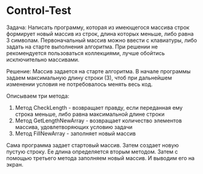 ﻿# Control-Test
Задача: Написать программу, которая из имеющегося массива строк формирует новый массив из строк, длина которых меньше, либо равна 3 символам. Первоначальный массив можно ввести с клавиатуры, либо задать на старте выполнения алгоритма. При решении не рекомендуется пользоваться коллекциями, лучше обойтись исключительно массивами.

Решение: Массив задается на старте алгоритма. В начале программы задаем максимальную длину строки (3), чтоб при дальнейшем изменении условия не потребовалось менять весь код. 

Описываем три метода:
1. Метод CheckLength - возвращает правду, если переданная ему строка меньше, либо равна максимальной длине строки
2. Метод GetLengthNewArray - возвращает количество элементов массива, удовлетворяющих условию задачи
3. Метод FillNewArray - заполняет новый массив

Сама программа задает стартовый массив. Затем создает новую пустую строку. Ее длина определяется вторым методом. Затем с помощью третьего метода заполняем новый массив. И выводим его на экран. 
